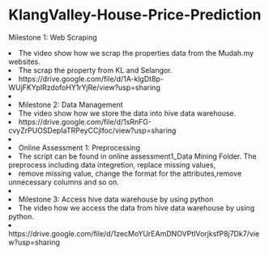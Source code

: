 # KlangValley-House-Price-Prediction
Milestone 1: Web Scraping
<li>The video show how we scrap the properties data from the Mudah.my websites.</li>
<li>The scrap the property from KL and Selangor.</li>
<li>https://drive.google.com/file/d/1A-klgDt8p-WUjFKYpIRzdofoHY1rYjRe/view?usp=sharing</li>

<li><li>Milestone 2: Data Management</li></li>
<li>The video show how we store the data into hive data warehouse.</li>
<li>https://drive.google.com/file/d/1sRnFG-cvyZrPUOSDepIaTRPeyCCjlfoc/view?usp=sharing</li>

<li><li>Online Assessment 1: Preprocessing</li></li>
<li>The script can be found in online assessment1_Data Mining Folder. The preprocess including data integretion, replace missing values, <li>remove missing value, change the format for the attributes,remove unnecessary columns and so on.</li>

<li><li>Milestone 3: Access hive data warehouse by using python</li></li>
<li>The video how we access the data from hive data warehouse by using python.</li>
<li>https://drive.google.com/file/d/1zecMoYUrEAmDNOVPtIVorjksfP8j7Dk7/view?usp=sharing</li>
